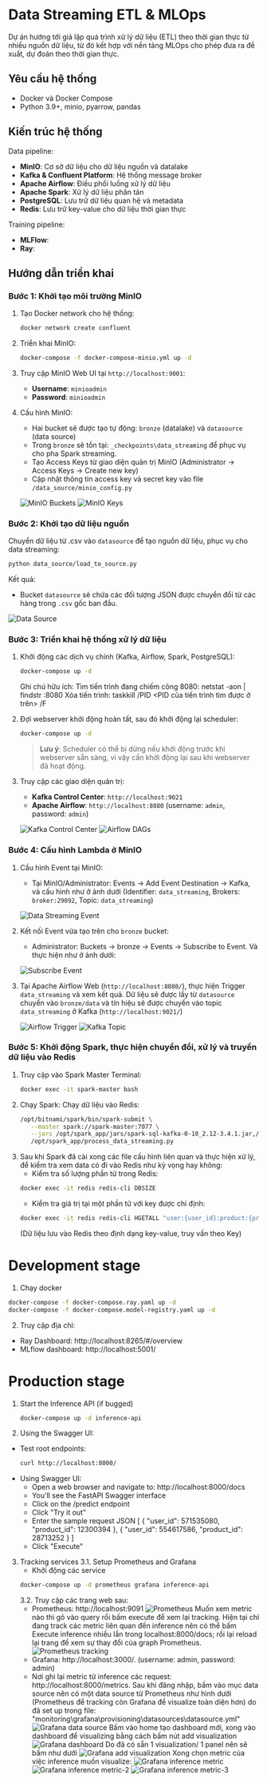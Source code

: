 # Data Streaming ETL & MLOps

Dự án hướng tới giả lập quá trình xử lý dữ liệu (ETL) theo thời gian thực từ nhiều nguồn dữ liệu, từ đó kết hợp với nền tảng MLOps cho phép đưa ra đề xuất, dự đoán theo thời gian thực.

## Yêu cầu hệ thống
- Docker và Docker Compose
- Python 3.9+, minio, pyarrow, pandas

## Kiến trúc hệ thống
Data pipeline:
- **MinIO**: Cơ sở dữ liệu cho dữ liệu nguồn và datalake
- **Kafka & Confluent Platform**: Hệ thống message broker
- **Apache Airflow**: Điều phối luồng xử lý dữ liệu
- **Apache Spark**: Xử lý dữ liệu phân tán
- **PostgreSQL**: Lưu trữ dữ liệu quan hệ và metadata
- **Redis**: Lưu trữ key-value cho dữ liệu thời gian thực

Training pipeline:
- **MLFlow**:
- **Ray**:

## Hướng dẫn triển khai

### Bước 1: Khởi tạo môi trường MinIO
1. Tạo Docker network cho hệ thống:
   ```bash
   docker network create confluent
   ```

2. Triển khai MinIO:
   ```bash
   docker-compose -f docker-compose-minio.yml up -d
   ```

3. Truy cập MinIO Web UI tại `http://localhost:9001`:
   - **Username**: `minioadmin`
   - **Password**: `minioadmin`

4. Cấu hình MinIO:
   - Hai bucket sẽ được tạo tự động: `bronze` (datalake) và `datasource` (data source)
   - Trong `bronze` sẽ tồn tại: `_checkpoints\data_streaming` để phục vụ cho pha Spark streaming.
   - Tạo Access Keys từ giao diện quản trị MinIO (Administrator → Access Keys → Create new key)
   - Cập nhật thông tin access key và secret key vào file `/data_source/minio_config.py`

   ![MinIO Buckets](images/minio_buckets.png)
   ![MinIO Keys](images/minio_keys.png)

### Bước 2: Khởi tạo dữ liệu nguồn
Chuyển dữ liệu từ .csv vào `datasource` để tạo nguồn dữ liệu, phục vụ cho data streaming:

```bash
python data_source/load_to_source.py
```

Kết quả:
- Bucket `datasource` sẽ chứa các đối tượng JSON được chuyển đổi từ các hàng trong `.csv` gốc ban đầu.

![Data Source](images/minio_datasource.png)

### Bước 3: Triển khai hệ thống xử lý dữ liệu
1. Khởi động các dịch vụ chính (Kafka, Airflow, Spark, PostgreSQL):
   ```bash
   docker-compose up -d
   ```
   Ghi chú hữu ích:
      Tìm tiến trình đang chiếm công 8080: netstat -aon | findstr :8080
      Xóa tiến trình: taskkill /PID <PID của tiến trình tìm được ở trên> /F

2. Đợi webserver khởi động hoàn tất, sau đó khởi động lại scheduler:
   ```bash
   docker-compose up -d
   ```
   > **Lưu ý**: Scheduler có thể bị dừng nếu khởi động trước khi webserver sẵn sàng, vì vậy cần khởi động lại sau khi webserver đã hoạt động.

3. Truy cập các giao diện quản trị:
   - **Kafka Control Center**: `http://localhost:9021`
   - **Apache Airflow**: `http://localhost:8080` (username: `admin`, password: `admin`)

   ![Kafka Control Center](images/kafka_controller.png)
   ![Airflow DAGs](images/airflow_dags.png)

### Bước 4: Cấu hình Lambda ở MinIO

1. Cấu hình Event tại MinIO:
   - Tại MinIO/Administrator: Events → Add Event Destination → Kafka, và cấu hình như ở ảnh dưới (Identifier: `data_streaming`, Brokers: `broker:29092`, Topic: `data_streaming`)

   ![Data Streaming Event](images/data_streaming_event.png)

2. Kết nối Event vừa tạo trên cho `bronze` bucket:
   - Administrator: Buckets → bronze → Events → Subscribe to Event. Và thực hiện như ở ảnh dưới:

   ![Subscribe Event](images/subscribe_event.png)

3. Tại Apache Airflow Web (`http://localhost:8080/`), thực hiện Trigger `data_streaming` và xem kết quả. Dữ liệu sẽ được lấy từ `datasource` chuyển vào `bronze/data` và tín hiệu sẽ được chuyển vào topic `data_streaming` ở Kafka (`http://localhost:9021/`)

   ![Airflow Trigger](images/airflow_trigger.png)
   ![Kafka Topic](images/kafka_streaming_data_topic.png)

### Bước 5: Khởi động Spark, thực hiện chuyển đổi, xử lý và truyền dữ liệu vào Redis
1. Truy cập vào Spark Master Terminal:
   ```bash
   docker exec -it spark-master bash
   ```
3. Chạy Spark:
   Chạy dữ liệu vào Redis:
   ```bash
   /opt/bitnami/spark/bin/spark-submit \
      --master spark://spark-master:7077 \
      --jars /opt/spark_app/jars/spark-sql-kafka-0-10_2.12-3.4.1.jar,/opt/spark_app/jars/hadoop-aws-3.3.4.jar,/opt/spark_app/jars/kafka-clients-3.3.2.jar,/opt/spark_app/jars/commons-pool2-2.11.1.jar,/opt/spark_app/jars/spark-token-provider-kafka-0-10_2.12-3.4.1.jar \
      /opt/spark_app/process_data_streaming.py
   ```
3. Sau khi Spark đã cài xong các file cấu hình liên quan và thực hiện xử lý, để kiểm tra xem data có đi vào Redis như kỳ vọng hay không:
   - Kiểm tra số lượng phần tử trong Redis:
   ```bash
   docker exec -it redis redis-cli DBSIZE
   ```
   - Kiểm tra giá trị tại một phần tử với key được chỉ định:
   ```bash
   docker exec -it redis redis-cli HGETALL "user:{user_id}:product:{product_id}:session:{user_session}"
   ```
   (Dữ liệu lưu vào Redis theo định dạng key-value, truy vấn theo Key)
# Development stage
   1. Chạy docker
   ```bash
   docker-compose -f docker-compose.ray.yaml up -d
   docker-compose -f docker-compose.model-registry.yaml up -d
   ```
   2. Truy cập địa chỉ:
   - Ray Dashboard: http://localhost:8265/#/overview
   - MLflow dashboard: http://localhost:5001/

# Production stage
1. Start the Inference API (if bugged)
   ```bash
   docker-compose up -d inference-api
   ```
2. Using the Swagger UI:
- Test root endpoints: 
   ```bash
   curl http://localhost:8000/
   ```
- Using Swagger UI:
   + Open a web browser and navigate to: http://localhost:8000/docs
   + You'll see the FastAPI Swagger interface
   + Click on the /predict endpoint
   + Click "Try it out"
   + Enter the sample request JSON
      [
         {
            "user_id": 571535080,
            "product_id": 12300394
         }, 
         {
            "user_id": 554617586,
            "product_id": 28713252
         }
      ]
   + Click "Execute"
3. Tracking services
   3.1. Setup Prometheus and Grafana
   - Khởi động các service
   ```bash
   docker-compose up -d prometheus grafana inference-api
   ```
   3.2. Truy cập các trang web sau:
   - Prometheus: http://localhost:9091
   ![Prometheus](images/image.png)
   Muốn xem metric nào thì gõ vào query rồi bấm execute để xem lại tracking. Hiện tại chỉ đang track các metric liên quan đến inference nên có thể bấm Execute inference nhiều lần trong localhost:8000/docs; rồi lại reload lại trang để xem sự thay đổi của graph Prometheus.
   ![Prometheus tracking](images/image-1.png)
   - Grafana: http://localhost:3000/. (username: admin, password: admin)
   - Nơi ghi lại metric từ inference các request: http://localhost:8000/metrics. Sau khi đăng nhập, bấm vào mục data source nên có một data source từ Prometheus như hình dưới (Prometheus để tracking còn Grafana để visualize toàn diện hơn) do đã set up trong file: "monitoring\grafana\provisioning\datasources\datasource.yml"
   ![Grafana data source](images/image-2.png)
   Bấm vào home tạo dashboard mới, xong vào dashboard để visualizing bằng cách bấm nút add visualization
   ![Grafana dashboard](images/image-3.png)
   Do đã có sẵn 1 visualization/ 1 panel nên sẽ bấm như dưới
   ![Grafana add visualization](images/image-4.png)
   Xong chọn metric của việc inference muốn visualize: 
   ![Grafana inference metric](images/image-5.png)
   ![Grafana inference metric-2](images/image-6.png)
   ![Grafana inference metric-3](images/image-7.png)
